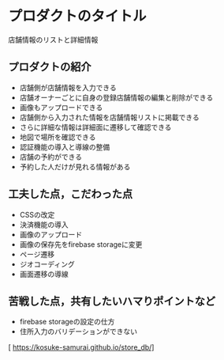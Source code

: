 # プロダクトのタイトル
店舗情報のリストと詳細情報

## プロダクトの紹介

- 店舗側が店舗情報を入力できる
- 店舗オーナーごとに自身の登録店舗情報の編集と削除ができる
- 画像もアップロードできる
- 店舗側から入力された情報を店舗情報リストに掲載できる
- さらに詳細な情報は詳細面に遷移して確認できる
- 地図で場所を確認できる
- 認証機能の導入と導線の整備
- 店舗の予約ができる
- 予約した人だけが見れる情報がある

## 工夫した点，こだわった点

- CSSの改定
- 決済機能の導入
- 画像のアップロード
- 画像の保存先をfirebase storageに変更
- ページ遷移
- ジオコーディング
- 画面遷移の導線

## 苦戦した点，共有したいハマりポイントなど

- firebase storageの設定の仕方
- 住所入力のバリデーションができない

[ https://kosuke-samurai.github.io/store_db/]